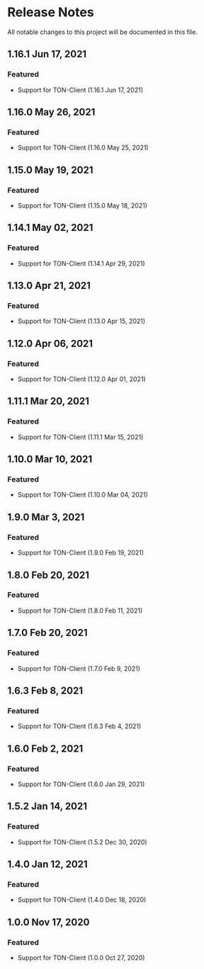 # Release Notes
All notable changes to this project will be documented in this file.

## 1.16.1 Jun 17, 2021

### Featured
- Support for TON-Client (1.16.1 Jun 17, 2021)

## 1.16.0 May 26, 2021

### Featured
- Support for TON-Client (1.16.0 May 25, 2021)

## 1.15.0 May 19, 2021

### Featured
- Support for TON-Client (1.15.0 May 18, 2021)

## 1.14.1 May 02, 2021

### Featured
- Support for TON-Client (1.14.1 Apr 29, 2021)


## 1.13.0 Apr 21, 2021

### Featured
- Support for TON-Client (1.13.0 Apr 15, 2021)

## 1.12.0 Apr 06, 2021

### Featured
- Support for TON-Client (1.12.0 Apr 01, 2021)

## 1.11.1 Mar 20, 2021

### Featured
- Support for TON-Client (1.11.1 Mar 15, 2021)

## 1.10.0 Mar 10, 2021

### Featured
- Support for TON-Client (1.10.0 Mar 04, 2021)

## 1.9.0 Mar 3, 2021

### Featured
- Support for TON-Client (1.9.0 Feb 19, 2021)

## 1.8.0 Feb 20, 2021

### Featured
- Support for TON-Client (1.8.0 Feb 11, 2021)

## 1.7.0 Feb 20, 2021

### Featured
- Support for TON-Client (1.7.0 Feb 9, 2021)


## 1.6.3 Feb 8, 2021

### Featured
- Support for TON-Client (1.6.3 Feb 4, 2021)


## 1.6.0 Feb 2, 2021

### Featured
- Support for TON-Client (1.6.0 Jan 29, 2021)


## 1.5.2 Jan 14, 2021

### Featured
- Support for TON-Client (1.5.2 Dec 30, 2020)


## 1.4.0 Jan 12, 2021

### Featured
- Support for TON-Client (1.4.0 Dec 18, 2020)


## 1.0.0 Nov 17, 2020

### Featured
- Support for TON-Client (1.0.0 Oct 27, 2020)
